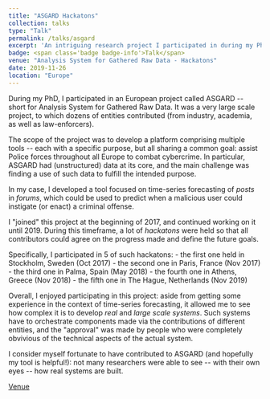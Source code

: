 ```yaml
---
title: "ASGARD Hackatons"
collection: talks
type: "Talk"
permalink: /talks/asgard
excerpt: 'An intriguing research project I participated in during my PhD.'
badge: <span class='badge badge-info'>Talk</span>
venue: "Analysis System for Gathered Raw Data - Hackatons"
date: 2019-11-26
location: "Europe"
---
```

 
During my PhD, I participated in an European project called ASGARD -- short for Analysis System for Gathered Raw Data. It was a very large scale project, to which dozens of entities contributed (from industry, academia, as well as law-enforcers).

The scope of the project was to develop a platform comprising multiple tools -- each with a specific purpose, but all sharing a common goal: assist Police forces throughout all Europe to combat cybercrime. In particular, ASGARD had (unstructured) data at its core, and the main challenge was finding a use of such data to fulfill the intended purpose. 

In my case, I developed a tool focused on time-series forecasting of *posts* in *forums*, which could be used to predict when a malicious user could instigate (or enact) a criminal offense.

I "joined" this project at the beginning of 2017, and continued working on it until 2019. During this timeframe, a lot of *hackatons* were held so that all contributors could agree on the progress made and define the future goals.

Specifically, I participated in 5 of such hackatons:
	- the first one held in Stockholm, Sweden (Oct 2017)
	- the second one in Paris, France (Nov 2017)
	- the third one in Palma, Spain (May 2018)
	- the fourth one in Athens, Greece (Nov 2018)
	- the fifth one in The Hague, Netherlands (Nov 2019)

Overall, I enjoyed participating in this project: aside from getting some experience in the context of time-series forecasting, it allowed me to see how complex it is to develop *real* and *large scale systems*. Such systems have to orchestrate components made via the contributions of different entities, and the "approval" was made by people who were completely obvivious of the technical aspects of the actual system.

I consider myself fortunate to have contributed to ASGARD (and hopefully my tool is helpful!): not many researchers were able to see -- with their own eyes -- how real systems are built.

<a class="btn btn-outline-primary my-1 mr-1 btn-sm" href="https://www.asgard-project.eu/" target="_blank" rel="noopener">Venue</a>